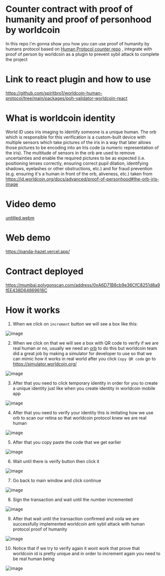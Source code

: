 # Counter contract with proof of humanity and proof of personhood by worldcoin

In this repo i'm gonna show you how you can use proof of humanity by humans protocol based on [Human Protocol counter repo](https://github.com/Human-Protocol/poh-counter-example) , integrate with proof of person by worldcoin as a plugin to prevent sybil attack to complete the project

# Link to react plugin and how to use 

https://github.com/spiritbro1/worldcoin-human-protocol/tree/main/packages/poh-validator-worldcoin-react

# What is worldcoin identity

World ID uses iris imaging to identify someone is a unique human. The orb which is responsible for this verification is a custom-built device with multiple sensors which take pictures of the iris in a way that later allows those pictures to be encoding into an Iris code (a numeric representation of the iris). The multitude of sensors in the orb are used to remove uncertainties and enable the required pictures to be as expected (i.e. positioning lenses correctly, ensuring correct pupil dilation, identifying shadows, eyelashes or other obstructions, etc.) and for fraud prevention (e.g. ensuring it's a human in front of the orb, aliveness, etc.) taken from https://id.worldcoin.org/docs/advanced/proof-of-personhood#the-orb-iris-image

# Video demo

[untitled.webm](https://user-images.githubusercontent.com/62529025/192582985-904b7e4c-8e4d-4416-b5fd-5eb9918b7829.webm)

# Web demo

https://panda-hazel.vercel.app/

# Contract deployed 

https://mumbai.polygonscan.com/address/0xA6D71B8cb9e36CfC8251d8a9fEE438D64869618C

# How it works

1. When we click on `increment` button we will see a box like this:

![image](https://user-images.githubusercontent.com/62529025/192584802-f09495c3-baa5-4871-92a2-4154b1ecc2c7.png)

2. When we click on that we will see a box with QR code to verify if we are real human or no, usually we need an [orb](https://id.worldcoin.org/docs/advanced/proof-of-personhood#the-orb-iris-image) to do this but worldcoin team did a great job by making a simulator for developer to use so that we can mimic how it works in real world after you click `Copy QR code` go to https://simulator.worldcoin.org/

![image](https://user-images.githubusercontent.com/62529025/192585356-de93ec6d-8705-4324-94be-f68d717d79e7.png)

3. After that you need to click temporary identity in order for you to create a unique identity just like when you create identity in worldcoin mobile app

![image](https://user-images.githubusercontent.com/62529025/192585892-98cb425d-1eec-4d4b-b520-712c5ad69cea.png)

4. After that you need to verify your identity this is imitating how we use orb to scan our retina so that worldcoin protocol knew we are real human

![image](https://user-images.githubusercontent.com/62529025/192586147-7ff3e01c-9c3e-4d23-89d9-945398735ed1.png)

5. After that you copy paste the code that we get earlier

![image](https://user-images.githubusercontent.com/62529025/192586454-bc9e64af-f7e2-401a-82f1-23229314fed0.png)

6. Wait until there is verify button then click it 

![image](https://user-images.githubusercontent.com/62529025/192586575-abd6912b-629f-4977-9743-6f26f20b728a.png)

7. Go back to main window and click continue

![image](https://user-images.githubusercontent.com/62529025/192586675-8789a591-7e79-48eb-9361-7832006ef8b0.png)

8. Sign the transaction and wait until the number incremented

![image](https://user-images.githubusercontent.com/62529025/192586799-09aa768b-b8d7-424b-91d2-d83819071c3a.png)

9. After that wait until the transaction confirmed and voila we are successfully implemented worldcoin anti sybil attack with human protocol proof of humanity

![image](https://user-images.githubusercontent.com/62529025/192587144-56529c46-1c17-4a26-ac55-7d2643e1fb24.png)

10. Notice that if we try to verify again it wont work that prove that worldcoin id is pretty unique and in order to increment again you need to be real human being

![image](https://user-images.githubusercontent.com/62529025/192587411-c160c0a1-1dfd-45ff-80fd-9b474c5a84f5.png)




